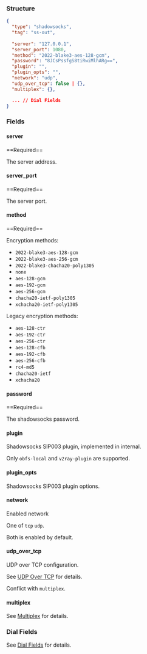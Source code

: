 ### Structure

```json
{
  "type": "shadowsocks",
  "tag": "ss-out",
  
  "server": "127.0.0.1",
  "server_port": 1080,
  "method": "2022-blake3-aes-128-gcm",
  "password": "8JCsPssfgS8tiRwiMlhARg==",
  "plugin": "",
  "plugin_opts": "",
  "network": "udp",
  "udp_over_tcp": false | {},
  "multiplex": {},

  ... // Dial Fields
}
```

### Fields

#### server

==Required==

The server address.

#### server_port

==Required==

The server port.

#### method

==Required==

Encryption methods:

* `2022-blake3-aes-128-gcm`
* `2022-blake3-aes-256-gcm`
* `2022-blake3-chacha20-poly1305`
* `none`
* `aes-128-gcm`
* `aes-192-gcm`
* `aes-256-gcm`
* `chacha20-ietf-poly1305`
* `xchacha20-ietf-poly1305`

Legacy encryption methods:

* `aes-128-ctr`
* `aes-192-ctr`
* `aes-256-ctr`
* `aes-128-cfb`
* `aes-192-cfb`
* `aes-256-cfb`
* `rc4-md5`
* `chacha20-ietf`
* `xchacha20`

#### password

==Required==

The shadowsocks password.

#### plugin

Shadowsocks SIP003 plugin, implemented in internal.

Only `obfs-local` and `v2ray-plugin` are supported.

#### plugin_opts

Shadowsocks SIP003 plugin options.

#### network

Enabled network

One of `tcp` `udp`.

Both is enabled by default.

#### udp_over_tcp

UDP over TCP configuration.

See [UDP Over TCP](/configuration/shared/udp-over-tcp) for details.

Conflict with `multiplex`.

#### multiplex

See [Multiplex](/configuration/shared/multiplex#outbound) for details.

### Dial Fields

See [Dial Fields](/configuration/shared/dial) for details.
